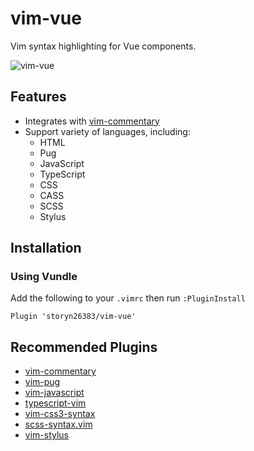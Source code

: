 # vim-vue

Vim syntax highlighting for Vue components.

![vim-vue](https://i.imgur.com/7vpgGQG.png)

## Features

- Integrates with [vim-commentary](https://github.com/tpope/vim-commentary)
- Support variety of languages, including:
  - HTML
  - Pug
  - JavaScript
  - TypeScript
  - CSS
  - CASS
  - SCSS
  - Stylus

## Installation

### Using Vundle

Add the following to your `.vimrc` then run `:PluginInstall`

```viml
Plugin 'storyn26383/vim-vue'
```

## Recommended Plugins

- [vim-commentary](https://github.com/tpope/vim-commentary)
- [vim-pug](https://github.com/digitaltoad/vim-pug)
- [vim-javascript](https://github.com/pangloss/vim-javascript)
- [typescript-vim](https://github.com/leafgarland/typescript-vim)
- [vim-css3-syntax](https://github.com/hail2u/vim-css3-syntax)
- [scss-syntax.vim](https://github.com/cakebaker/scss-syntax.vim)
- [vim-stylus](https://github.com/iloginow/vim-stylus)
